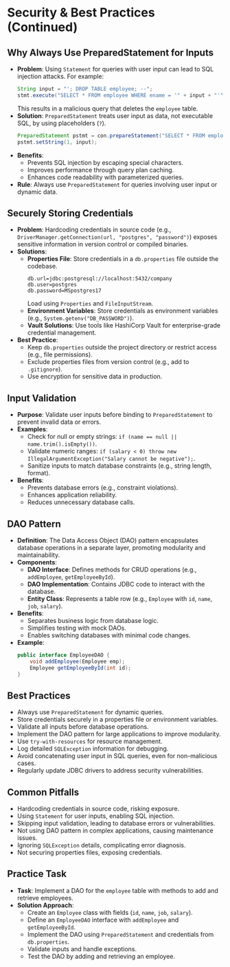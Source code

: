 # Security & Best Practices (Continued)

## Why Always Use PreparedStatement for Inputs
- **Problem**: Using `Statement` for queries with user input can lead to SQL injection attacks. For example:
  ```java
  String input = "'; DROP TABLE employee; --";
  stmt.execute("SELECT * FROM employee WHERE ename = '" + input + "'");
  ```
  This results in a malicious query that deletes the `employee` table.
- **Solution**: `PreparedStatement` treats user input as data, not executable SQL, by using placeholders (`?`).
  ```java
  PreparedStatement pstmt = con.prepareStatement("SELECT * FROM employee WHERE ename = ?");
  pstmt.setString(1, input);
  ```
- **Benefits**:
  - Prevents SQL injection by escaping special characters.
  - Improves performance through query plan caching.
  - Enhances code readability with parameterized queries.
- **Rule**: Always use `PreparedStatement` for queries involving user input or dynamic data.

## Securely Storing Credentials
- **Problem**: Hardcoding credentials in source code (e.g., `DriverManager.getConnection(url, "postgres", "password")`) exposes sensitive information in version control or compiled binaries.
- **Solutions**:
  - **Properties File**: Store credentials in a `db.properties` file outside the codebase.
    ```properties
    db.url=jdbc:postgresql://localhost:5432/company
    db.user=postgres
    db.password=MSpostgres17
    ```
    Load using `Properties` and `FileInputStream`.
  - **Environment Variables**: Store credentials as environment variables (e.g., `System.getenv("DB_PASSWORD")`).
  - **Vault Solutions**: Use tools like HashiCorp Vault for enterprise-grade credential management.
- **Best Practice**:
  - Keep `db.properties` outside the project directory or restrict access (e.g., file permissions).
  - Exclude properties files from version control (e.g., add to `.gitignore`).
  - Use encryption for sensitive data in production.

## Input Validation
- **Purpose**: Validate user inputs before binding to `PreparedStatement` to prevent invalid data or errors.
- **Examples**:
  - Check for null or empty strings: `if (name == null || name.trim().isEmpty())`.
  - Validate numeric ranges: `if (salary < 0) throw new IllegalArgumentException("Salary cannot be negative");`.
  - Sanitize inputs to match database constraints (e.g., string length, format).
- **Benefits**:
  - Prevents database errors (e.g., constraint violations).
  - Enhances application reliability.
  - Reduces unnecessary database calls.

## DAO Pattern
- **Definition**: The Data Access Object (DAO) pattern encapsulates database operations in a separate layer, promoting modularity and maintainability.
- **Components**:
  - **DAO Interface**: Defines methods for CRUD operations (e.g., `addEmployee`, `getEmployeeById`).
  - **DAO Implementation**: Contains JDBC code to interact with the database.
  - **Entity Class**: Represents a table row (e.g., `Employee` with `id`, `name`, `job`, `salary`).
- **Benefits**:
  - Separates business logic from database logic.
  - Simplifies testing with mock DAOs.
  - Enables switching databases with minimal code changes.
- **Example**:
  ```java
  public interface EmployeeDAO {
      void addEmployee(Employee emp);
      Employee getEmployeeById(int id);
  }
  ```

## Best Practices
- Always use `PreparedStatement` for dynamic queries.
- Store credentials securely in a properties file or environment variables.
- Validate all inputs before database operations.
- Implement the DAO pattern for large applications to improve modularity.
- Use `try-with-resources` for resource management.
- Log detailed `SQLException` information for debugging.
- Avoid concatenating user input in SQL queries, even for non-malicious cases.
- Regularly update JDBC drivers to address security vulnerabilities.

## Common Pitfalls
- Hardcoding credentials in source code, risking exposure.
- Using `Statement` for user inputs, enabling SQL injection.
- Skipping input validation, leading to database errors or vulnerabilities.
- Not using DAO pattern in complex applications, causing maintenance issues.
- Ignoring `SQLException` details, complicating error diagnosis.
- Not securing properties files, exposing credentials.

## Practice Task
- **Task**: Implement a DAO for the `employee` table with methods to add and retrieve employees.
- **Solution Approach**:
  - Create an `Employee` class with fields (`id`, `name`, `job`, `salary`).
  - Define an `EmployeeDAO` interface with `addEmployee` and `getEmployeeById`.
  - Implement the DAO using `PreparedStatement` and credentials from `db.properties`.
  - Validate inputs and handle exceptions.
  - Test the DAO by adding and retrieving an employee.